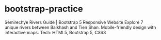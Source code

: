 # bootstrap-practice
Semirechye Rivers Guide | Bootstrap 5 Responsive Website Explore 7 unique rivers between Balkhash and Tien Shan. Mobile-friendly design with interactive maps. Tech: HTML5, Bootstrap 5, CSS3
